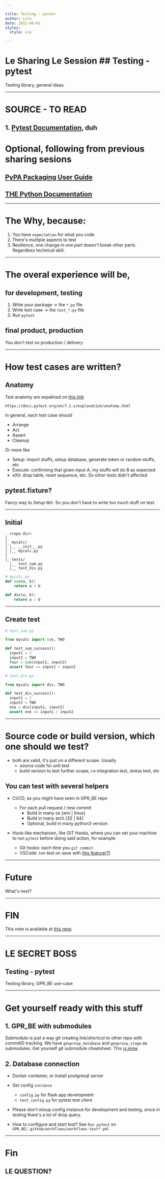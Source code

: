 ```yaml
---

title: Testing - pytest
author: Lele
date: 2022-08-01
styles:
  style: vim

---
```


# Le Sharing Le Session ## Testing - pytest
Testing library, general ideas

---

# SOURCE - TO READ
## 1. [Pytest Documentation](https://docs.pytest.org/en/7.1.x/), duh
  
# Optional, following from previous sharing sesions
## [PyPA Packaging User Guide](https://packaging.python.org/en/latest/tutorials/packaging-projects/)
## [THE Python Documentation](https://docs.python.org/3/tutorial/modules.html#packages)

---

# The Why, because:
1. You have `expectation` for what you code
2. There's multiple aspects to test
3. Resilience, one change in one part doesn't break other parts. Regardless technical skill.

---

# The overal experience will be,
## for development, testing
1. Write your package -> the `*.py` file
2. Write test case -> the `test_*.py` file
3. Run `pytest`

## final product, production
You don't test on production / delivery

---

# How test cases are written?
## Anatomy
Test anatomy are expalined on [this link](https://docs.pytest.org/en/7.1.x/explanation/anatomy.html)
```
https://docs.pytest.org/en/7.1.x/explanation/anatomy.html
```

In general, each test case should
- Arrange
- Act
- Assert
- Cleanup

Or more like
- Setup: import stuffs, setup database, generate token or random stuffs, etc
- Execute: confirming that given input A, my stuffs will do B as expected
- eXit: drop table, reset sequence, etc. So other tests didn't affected

## pytest.fixture?
Fancy way to Setup tbh. So you don't have to write too much stuff on test.

---

## Initial
```
. <repo dir>
|
|_ mycalc/
| |__ __init__.py
| |__ mycalc.py
|
|_ tests/
  |__ test_sum.py
  |__ test_div.py
```

```python
# mycalc.py
def sum(a, b):
    return a + b

def div(a, b):
    return a / b
```

---

## Create test

```python
# test_sum.py

from mycalc import sum, TWO

def test_sum_success():
  input1 = 2
  input2 = TWO
  four = sum(input1, input2)
  assert four == input1 + input2
```

```python
# test_div.py

from mycalc import div, TWO

def test_div_success():
  input1 = 2
  input2 = TWO
  one = div(input1, input2)
  assert one == input1 / input2
```

---

# Source code or build version, which one should we test?
- both are valid, it's just on a different scope. Usually
  - source code for unit test
  - build version to test further scope, i.e integration test, stress test, etc

## You can test with several helpers
- CI/CD, as you might have seen in GPR_BE repo
  - For each pull request / new commit
      - Build in many os [win | linux]
      - Build in many arch [32 | 64]
      - Optional, build in many python3 version
          
- Hook-like mechanism, like GIT Hooks, where you can set your machine to run `pytest` before doing said action, for example
  - Git hooks: each time you `git commit`
  - VSCode: run test on save with [this feature(?)](https://code.visualstudio.com/docs/python/testing#_test-discovery)


---

# Future
What's next?

---

# FIN

This note is available at [this repo](https://github.com/SsGduxF2T5b2lF/le_guides)

---

# LE SECRET BOSS
## Testing - pytest
Testing library, GPR_BE use-case

---

# Get yourself ready with this stuff
## 1. GPR_BE with submodules
Submodule is just a way git creating link/shortcut to other repo with commitID tracking.
We have `geoprosp_database` and `geoprosp_stage` as submodules.
Get yourself git submodule cheatsheet. This [is mine](https://gist.github.com/thejatmik/ba36fc7b312f5552af3f94ff8ed6665f).

## 2. Database connection
- Docker container, or install postgresql server
- Set config `instance`
  - `config.py` for flask app development
  - `test_config.py` for pytest test client
      
- Please don't mixup config instance for development and testing, since in testing there's a lot of drop query.
      
- How to configure and start test? See `Run pytest` on `GPR_BE/.github/workflows/workflows-test*.yml`

---

# Fin
## LE QUESTION?

